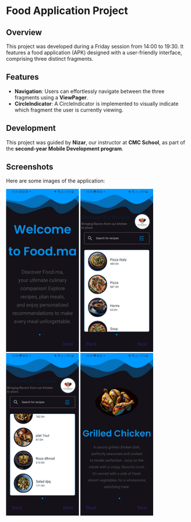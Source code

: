 # Food Application Project

## Overview
This project was developed during a Friday session from 14:00 to 19:30. It features a food application (APK) designed with a user-friendly interface, comprising three distinct fragments.

## Features
- **Navigation**: Users can effortlessly navigate between the three fragments using a **ViewPager**.
- **CircleIndicator**: A CircleIndicator is implemented to visually indicate which fragment the user is currently viewing.

## Development
This project was guided by **Nizar**, our instructor at **CMC School**, as part of the **second-year Mobile Development program**.

## Screenshots

Here are some images of the application:

<div>
    <img src="https://raw.githubusercontent.com/0yaser0/Projet_N1_ViewPager2/master/WhatsApp%20Image%202024-10-25%20at%2019.36.14_00e188dc.jpg" width="200" />
    <img src="https://raw.githubusercontent.com/0yaser0/Projet_N1_ViewPager2/master/WhatsApp%20Image%202024-10-25%20at%2019.36.15_7a28a918.jpg" width="200" />
    <img src="https://raw.githubusercontent.com/0yaser0/Projet_N1_ViewPager2/master/WhatsApp%20Image%202024-10-25%20at%2019.36.15_c894973d.jpg" width="200" />
    <img src="https://raw.githubusercontent.com/0yaser0/Projet_N1_ViewPager2/master/WhatsApp%20Image%202024-10-25%20at%2019.36.15_dfa0fb24.jpg" width="200" />
</div>

